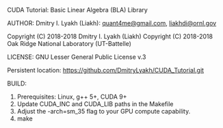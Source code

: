 CUDA Tutorial: Basic Linear Algebra (BLA) Library

AUTHOR: Dmitry I. Lyakh (Liakh): quant4me@gmail.com, liakhdi@ornl.gov

Copyright (C) 2018-2018 Dmitry I. Lyakh (Liakh)
Copyright (C) 2018-2018 Oak Ridge National Laboratory (UT-Battelle)

LICENSE: GNU Lesser General Public License v.3

Persistent location:
https://github.com/DmitryLyakh/CUDA_Tutorial.git

BUILD:
1. Prerequisites: Linux, g++ 5+, CUDA 9+
2. Update CUDA_INC and CUDA_LIB paths in the Makefile
3. Adjust the -arch=sm_35 flag to your GPU compute capability.
4. make

